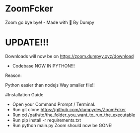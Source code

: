 # ZoomFcker
Zoom go bye bye! - Made with 💖 By Dumpy

# UPDATE!!! 
Downloads will now be on https://zoom.dumpyy.xyz/download
+ Codebase NOW IN PYTHON!!!

Reason: 

Python easier than nodejs
Way smaller file!!

#Installation Guide
+ Open your Command Prompt / Terminal.
+ Run git clone https://github.com/dumpydev/ZoomFcker
+ Run cd /path/to/the_folder_you_want_to_run_the_executable
+ Run pip install -r requirements.txt
+ Run python main.py
Zoom should now be GONE!
